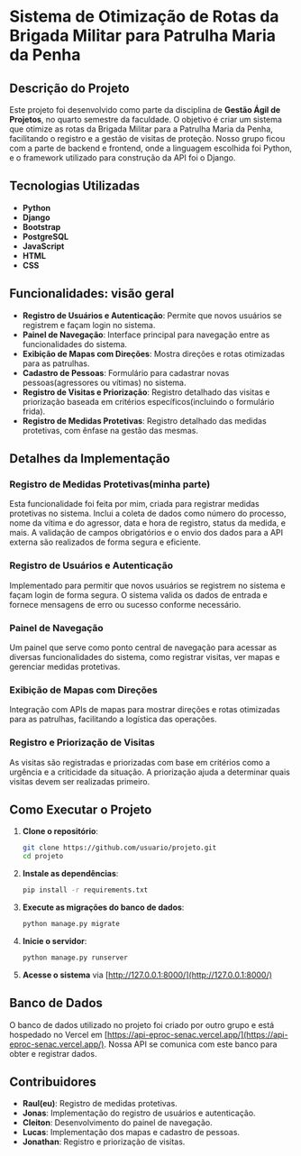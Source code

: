 # Sistema de Otimização de Rotas da Brigada Militar para Patrulha Maria da Penha

## Descrição do Projeto

Este projeto foi desenvolvido como parte da disciplina de **Gestão Ágil de Projetos**, no quarto semestre da faculdade. O objetivo é criar um sistema que otimize as rotas da Brigada Militar para a Patrulha Maria da Penha, facilitando o registro e a gestão de visitas de proteção. Nosso grupo ficou com a parte de backend e frontend, onde a linguagem escolhida foi Python, e o framework utilizado para construção da API foi o Django.

## Tecnologias Utilizadas

- **Python**
- **Django**
- **Bootstrap**
- **PostgreSQL**
- **JavaScript**
- **HTML**
- **CSS**

## Funcionalidades: visão geral

- **Registro de Usuários e Autenticação**: Permite que novos usuários se registrem e façam login no sistema.
- **Painel de Navegação**: Interface principal para navegação entre as funcionalidades do sistema.
- **Exibição de Mapas com Direções**: Mostra direções e rotas otimizadas para as patrulhas.
- **Cadastro de Pessoas**: Formulário para cadastrar novas pessoas(agressores ou vítimas) no sistema.
- **Registro de Visitas e Priorização**: Registro detalhado das visitas e priorização baseada em critérios específicos(incluindo o formulário frida).
- **Registro de Medidas Protetivas**: Registro detalhado das medidas protetivas, com ênfase na gestão das mesmas.

## Detalhes da Implementação

### Registro de Medidas Protetivas(minha parte)

Esta funcionalidade foi feita por mim, criada para registrar medidas protetivas no sistema. Inclui a coleta de dados como número do processo, nome da vítima e do agressor, data e hora de registro, status da medida, e mais. A validação de campos obrigatórios e o envio dos dados para a API externa são realizados de forma segura e eficiente.

### Registro de Usuários e Autenticação

Implementado para permitir que novos usuários se registrem no sistema e façam login de forma segura. O sistema valida os dados de entrada e fornece mensagens de erro ou sucesso conforme necessário.

### Painel de Navegação

Um painel que serve como ponto central de navegação para acessar as diversas funcionalidades do sistema, como registrar visitas, ver mapas e gerenciar medidas protetivas.

### Exibição de Mapas com Direções

Integração com APIs de mapas para mostrar direções e rotas otimizadas para as patrulhas, facilitando a logística das operações.

### Registro e Priorização de Visitas

As visitas são registradas e priorizadas com base em critérios como a urgência e a criticidade da situação. A priorização ajuda a determinar quais visitas devem ser realizadas primeiro.

## Como Executar o Projeto

1. **Clone o repositório**:
    ```bash
    git clone https://github.com/usuario/projeto.git
    cd projeto
    ```

2. **Instale as dependências**:
    ```bash
    pip install -r requirements.txt
    ```

3. **Execute as migrações do banco de dados**:
    ```bash
    python manage.py migrate
    ```

4. **Inicie o servidor**:
    ```bash
    python manage.py runserver
    ```

5. **Acesse o sistema** via [http://127.0.0.1:8000/](http://127.0.0.1:8000/)

## Banco de Dados

O banco de dados utilizado no projeto foi criado por outro grupo e está hospedado no Vercel em [https://api-eproc-senac.vercel.app/](https://api-eproc-senac.vercel.app/). Nossa API se comunica com este banco para obter e registrar dados.

## Contribuidores

- **Raul(eu)**: Registro de medidas protetivas.
- **Jonas**: Implementação do registro de usuários e autenticação.
- **Cleiton**: Desenvolvimento do painel de navegação.
- **Lucas**: Implementação dos mapas e cadastro de pessoas.
- **Jonathan**: Registro e priorização de visitas.

